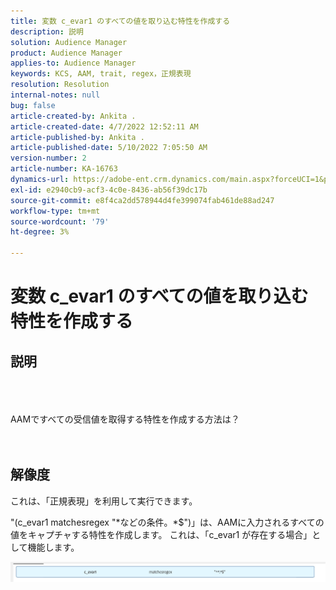 ```yaml
---
title: 変数 c_evar1 のすべての値を取り込む特性を作成する
description: 説明
solution: Audience Manager
product: Audience Manager
applies-to: Audience Manager
keywords: KCS, AAM, trait, regex，正規表現
resolution: Resolution
internal-notes: null
bug: false
article-created-by: Ankita .
article-created-date: 4/7/2022 12:52:11 AM
article-published-by: Ankita .
article-published-date: 5/10/2022 7:05:50 AM
version-number: 2
article-number: KA-16763
dynamics-url: https://adobe-ent.crm.dynamics.com/main.aspx?forceUCI=1&pagetype=entityrecord&etn=knowledgearticle&id=da96daf3-0cb6-ec11-983f-000d3a5d0d94
exl-id: e2940cb9-acf3-4c0e-8436-ab56f39dc17b
source-git-commit: e8f4ca2dd578944d4fe399074fab461de88ad247
workflow-type: tm+mt
source-wordcount: '79'
ht-degree: 3%

---
```


# 変数 c_evar1 のすべての値を取り込む特性を作成する

## 説明

<br><br><br>AAMですべての受信値を取得する特性を作成する方法は？<br><br><br>

## 解像度


これは、「正規表現」を利用して実行できます。

&quot;(c_evar1 matchesregex &quot;\*などの条件。\*$&quot;)」は、AAMに入力されるすべての値をキャプチャする特性を作成します。 これは、「c_evar1 が存在する場合」として機能します。



![](assets/1b1452cb-a86b-eb11-a812-00224803aaf7.png)
